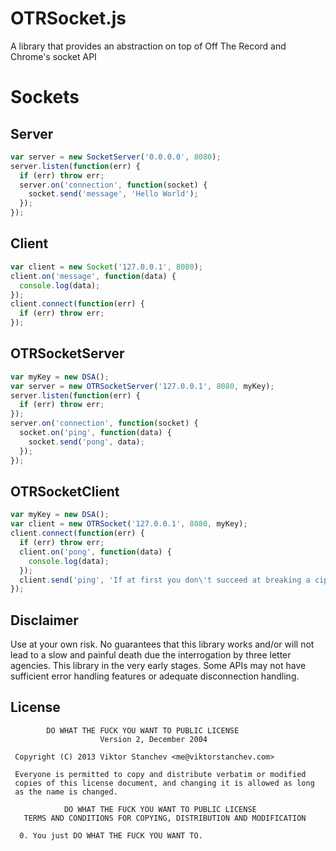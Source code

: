 OTRSocket.js
===

A library that provides an abstraction on top of Off The Record and Chrome's socket API

Sockets
===

Server
---

```javascript
var server = new SocketServer('0.0.0.0', 8080);
server.listen(function(err) {
  if (err) throw err;
  server.on('connection', function(socket) {
    socket.send('message', 'Hello World');
  });
});
```

Client
---
```javascript
var client = new Socket('127.0.0.1', 8080);
client.on('message', function(data) {
  console.log(data);
});
client.connect(function(err) {
  if (err) throw err;
});
```

OTRSocketServer
---
```javascript
var myKey = new DSA();
var server = new OTRSocketServer('127.0.0.1', 8080, myKey);
server.listen(function(err) {
  if (err) throw err;
});
server.on('connection', function(socket) {
  socket.on('ping', function(data) {
    socket.send('pong', data);
  });
});
```

OTRSocketClient
---
```javascript
var myKey = new DSA();
var client = new OTRSocket('127.0.0.1', 8080, myKey);
client.connect(function(err) {
  if (err) throw err;
  client.on('pong', function(data) {
    console.log(data);
  });
  client.send('ping', 'If at first you don\'t succeed at breaking a cipher, you\'re not Bruce Schneier.');
});
```

Disclaimer
---
Use at your own risk. No guarantees that this library works and/or will not lead to a slow and painful death due the interrogation by three letter agencies. This library in the very early stages. Some APIs may not have sufficient error handling features or adequate disconnection handling.

License
---
```
        DO WHAT THE FUCK YOU WANT TO PUBLIC LICENSE 
                    Version 2, December 2004 

 Copyright (C) 2013 Viktor Stanchev <me@viktorstanchev.com> 

 Everyone is permitted to copy and distribute verbatim or modified 
 copies of this license document, and changing it is allowed as long 
 as the name is changed. 

            DO WHAT THE FUCK YOU WANT TO PUBLIC LICENSE 
   TERMS AND CONDITIONS FOR COPYING, DISTRIBUTION AND MODIFICATION 

  0. You just DO WHAT THE FUCK YOU WANT TO.
```
